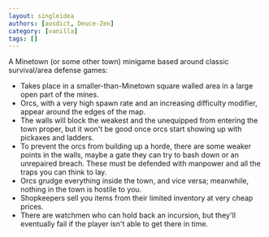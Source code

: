 ```yaml
---
layout: singleidea
authors: [aosdict, Deuce-Zen]
category: [vanilla]
tags: []
---
```

A Minetown (or some other town) minigame based around classic survival/area defense games:
* Takes place in a smaller-than-Minetown square walled area in a large open part of the mines.
* Orcs, with a very high spawn rate and an increasing difficulty modifier, appear around the edges of the map.
* The walls will block the weakest and the unequipped from entering the town proper, but it won't be good once orcs start showing up with pickaxes and ladders.
* To prevent the orcs from building up a horde, there are some weaker points in the walls, maybe a gate they can try to bash down or an unrepaired breach. These must be defended with manpower and all the traps you can think to lay.
* Orcs grudge everything inside the town, and vice versa; meanwhile, nothing in the town is hostile to you.
* Shopkeepers sell you items from their limited inventory at very cheap prices.
* There are watchmen who can hold back an incursion, but they'll eventually fail if the player isn't able to get there in time.
